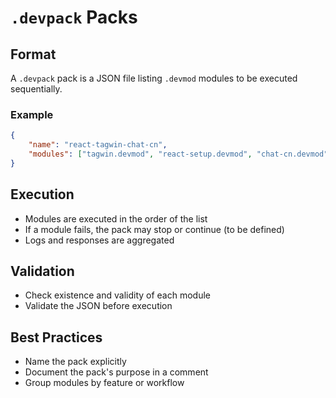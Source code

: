 # `.devpack` Packs

## Format

A `.devpack` pack is a JSON file listing `.devmod` modules to be executed sequentially.

### Example

```json
{
    "name": "react-tagwin-chat-cn",
    "modules": ["tagwin.devmod", "react-setup.devmod", "chat-cn.devmod"]
}
```

## Execution

- Modules are executed in the order of the list
- If a module fails, the pack may stop or continue (to be defined)
- Logs and responses are aggregated

## Validation

- Check existence and validity of each module
- Validate the JSON before execution

## Best Practices

- Name the pack explicitly
- Document the pack's purpose in a comment
- Group modules by feature or workflow
